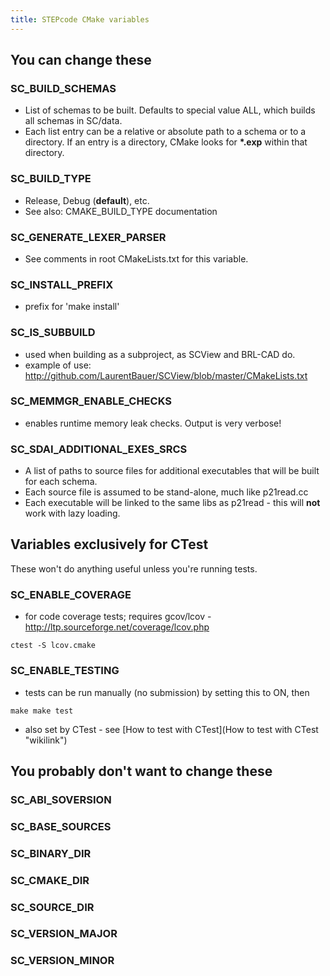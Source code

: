 ```yaml
---
title: STEPcode CMake variables
---
```


You can change these
--------------------

### SC\_BUILD\_SCHEMAS

-   List of schemas to be built. Defaults to special value ALL, which
    builds all schemas in SC/data.
-   Each list entry can be a relative or absolute path to a schema or to
    a directory. If an entry is a directory, CMake looks for **\*.exp**
    within that directory.

### SC\_BUILD\_TYPE

-   Release, Debug (**default**), etc.
-   See also: CMAKE\_BUILD\_TYPE documentation

### SC\_GENERATE\_LEXER\_PARSER

-   See comments in root CMakeLists.txt for this variable.

### SC\_INSTALL\_PREFIX

-   prefix for 'make install'

### SC\_IS\_SUBBUILD

-   used when building as a subproject, as SCView and BRL-CAD do.
-   example of use:
    <http://github.com/LaurentBauer/SCView/blob/master/CMakeLists.txt>

### SC\_MEMMGR\_ENABLE\_CHECKS

-   enables runtime memory leak checks. Output is very verbose!

### SC\_SDAI\_ADDITIONAL\_EXES\_SRCS

-   A list of paths to source files for additional executables that will
    be built for each schema.
-   Each source file is assumed to be stand-alone, much like p21read.cc
-   Each executable will be linked to the same libs as p21read - this
    will **not** work with lazy loading.

Variables exclusively for CTest
-------------------------------

These won't do anything useful unless you're running tests.

### SC\_ENABLE\_COVERAGE

-   for code coverage tests; requires gcov/lcov -
    <http://ltp.sourceforge.net/coverage/lcov.php>

`ctest -S lcov.cmake`

### SC\_ENABLE\_TESTING

-   tests can be run manually (no submission) by setting this to ON,
    then

`make
make test`

-   also set by CTest - see [How to test with
    CTest](How to test with CTest "wikilink")

You probably don't want to change these
---------------------------------------

### SC\_ABI\_SOVERSION

### SC\_BASE\_SOURCES

### SC\_BINARY\_DIR

### SC\_CMAKE\_DIR

### SC\_SOURCE\_DIR

### SC\_VERSION\_MAJOR

### SC\_VERSION\_MINOR
